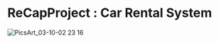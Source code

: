 # ReCapProject : Car Rental System
![PicsArt_03-10-02 23 16](https://user-images.githubusercontent.com/64933639/110552166-e041c580-8147-11eb-8edf-e7f790ca7baf.jpg)


##


